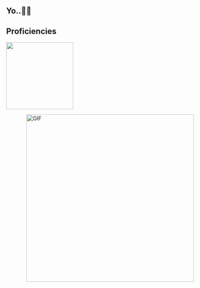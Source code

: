 <h2>
  <span>Yo..🤘🏼<span> 

</h2>
  <h2>Proficiencies</h2>
 <div class="flex">
    <p algin="center">
           <img src="https://skillicons.dev/icons?i=py,js,ts,rust,react,nodejs,nextjs,nuxtjs,django,express,fastapi,flask,nestjs,graphql,rocket,prisma,mongodb,postgres,mysql,redis,firebase,rabbitmq,ipfs,planetscale,linux,git,github,nginx,prisma&theme=dark" width="180"/>
    </p>
<img align="right" alt="GIF" src="https://media.tenor.com/wyi8Ow2YP6UAAAAd/maja-aaya.gif" width=450 class="magrin-top: -5px" />
    </div>
